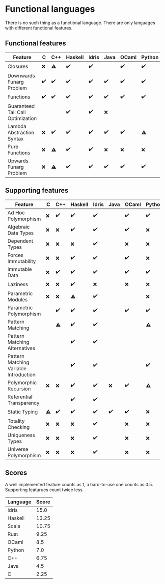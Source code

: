 <!-- DO NOT EDIT THIS FILE -->
<!-- edit funlangs.hs instead -->

# Functional languages

There is no such thing as a functional language.
There are only languages with different functional features.

## Functional features

| Feature | C | C++ | Haskell | Idris | Java | OCaml | Python | Rust | Scala |
|---|---|---|---|---|---|---|---|---|---|
| Closures | :x: | :warning: | :heavy_check_mark: | :heavy_check_mark: |  | :heavy_check_mark: | :heavy_check_mark: | :warning: | :heavy_check_mark: |
| Downwards Funarg Problem | :heavy_check_mark: | :heavy_check_mark: | :heavy_check_mark: | :heavy_check_mark: | :heavy_check_mark: | :heavy_check_mark: | :heavy_check_mark: | :heavy_check_mark: | :heavy_check_mark: |
| Functions | :heavy_check_mark: | :heavy_check_mark: | :heavy_check_mark: | :heavy_check_mark: | :heavy_check_mark: | :heavy_check_mark: | :heavy_check_mark: | :heavy_check_mark: | :heavy_check_mark: |
| Guaranteed Tail Call Optimization |  |  | :heavy_check_mark: | :heavy_check_mark: | :x: |  |  |  | :warning: |
| Lambda Abstraction Syntax | :x: | :heavy_check_mark: | :heavy_check_mark: | :heavy_check_mark: | :heavy_check_mark: | :heavy_check_mark: | :warning: | :heavy_check_mark: | :heavy_check_mark: |
| Pure Functions | :x: | :warning: | :heavy_check_mark: | :heavy_check_mark: | :x: | :x: | :x: | :x: | :x: |
| Upwards Funarg Problem | :x: | :warning: | :heavy_check_mark: | :heavy_check_mark: | :heavy_check_mark: | :heavy_check_mark: | :heavy_check_mark: | :heavy_check_mark: | :heavy_check_mark: |

## Supporting features

| Feature | C | C++ | Haskell | Idris | Java | OCaml | Python | Rust | Scala |
|---|---|---|---|---|---|---|---|---|---|
| Ad Hoc Polymorphism | :x: | :heavy_check_mark: | :heavy_check_mark: | :heavy_check_mark: |  | :heavy_check_mark: | :heavy_check_mark: | :heavy_check_mark: | :heavy_check_mark: |
| Algebraic Data Types | :x: | :x: | :heavy_check_mark: | :heavy_check_mark: |  | :heavy_check_mark: | :x: | :heavy_check_mark: | :heavy_check_mark: |
| Dependent Types | :x: | :x: | :x: | :heavy_check_mark: |  | :x: | :x: | :x: | :x: |
| Forces Immutability | :x: | :x: | :heavy_check_mark: | :heavy_check_mark: |  | :heavy_check_mark: | :x: | :heavy_check_mark: | :warning: |
| Immutable Data | :x: | :heavy_check_mark: | :heavy_check_mark: | :heavy_check_mark: |  | :heavy_check_mark: | :heavy_check_mark: | :heavy_check_mark: | :heavy_check_mark: |
| Laziness | :x: | :x: | :heavy_check_mark: | :x: |  | :x: | :x: | :x: | :x: |
| Parametric Modules | :x: | :x: | :warning: | :heavy_check_mark: |  |  | :x: | :x: | :heavy_check_mark: |
| Parametric Polymorphism |  | :heavy_check_mark: | :heavy_check_mark: | :heavy_check_mark: |  | :heavy_check_mark: | :heavy_check_mark: | :heavy_check_mark: | :heavy_check_mark: |
| Pattern Matching |  | :warning: | :heavy_check_mark: | :heavy_check_mark: |  |  | :warning: | :warning: | :heavy_check_mark: |
| Pattern Matching Alternatives |  |  | :heavy_check_mark: | :heavy_check_mark: |  |  |  | :heavy_check_mark: | :heavy_check_mark: |
| Pattern Matching Variable Introduction |  |  | :heavy_check_mark: | :heavy_check_mark: |  |  | :heavy_check_mark: | :heavy_check_mark: | :heavy_check_mark: |
| Polymorphic Recursion | :x: | :x: | :heavy_check_mark: | :heavy_check_mark: | :x: | :heavy_check_mark: | :warning: |  | :heavy_check_mark: |
| Referential Transparency |  |  | :heavy_check_mark: | :heavy_check_mark: |  |  |  |  | :x: |
| Static Typing | :warning: | :heavy_check_mark: | :heavy_check_mark: | :heavy_check_mark: | :heavy_check_mark: | :heavy_check_mark: | :x: | :heavy_check_mark: | :heavy_check_mark: |
| Totality Checking | :x: | :x: | :x: | :heavy_check_mark: |  | :x: | :x: | :x: | :x: |
| Uniqueness Types | :x: | :x: | :x: | :heavy_check_mark: |  | :x: | :x: | :heavy_check_mark: | :x: |
| Universe Polymorphism | :x: | :x: | :x: | :heavy_check_mark: |  | :x: | :x: | :x: | :x: |

## Scores

A well implemented feature counts as 1,
a hard-to-use one counts as 0.5.
Supporting featurues count twice less.

| Language | Score |
|----------|-------|
| Idris | 15.0 |
| Haskell | 13.25 |
| Scala | 10.75 |
| Rust | 9.25 |
| OCaml | 8.5 |
| Python | 7.0 |
| C++ | 6.75 |
| Java | 4.5 |
| C | 2.25 |

